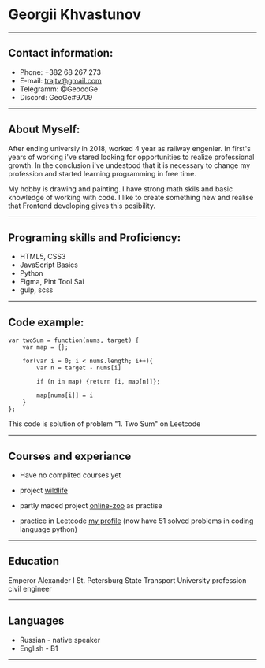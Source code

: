 # Georgii Khvastunov
*****

## Contact information:
* Phone: +382 68 267 273
* E-mail: trajtv@gmail.com
* Telegramm: @GeoooGe
* Discord: GeoGe#9709

*****
## About Myself:
After ending universiy in 2018, worked 4 year as railway engenier. 
In first's years of working i've stared looking for opportunities to realize professional growth.
In the conclusion i've undestood that it is necessary to change my profession and started learning programming in free time. 

My hobby is drawing and painting.
I have strong math skils and basic knowledge of working with code. 
I like to create something new and realise that Frontend developing gives this posibility.

*****
## Programing skills and Proficiency:
* HTML5, CSS3
* JavaScript Basics
* Python
* Figma, Pint Tool Sai
* gulp, scss

*****
## Code example:

```
var twoSum = function(nums, target) {
    var map = {};
    
    for(var i = 0; i < nums.length; i++){
        var n = target - nums[i]

        if (n in map) {return [i, map[n]]};

        map[nums[i]] = i
    }
};
```
This code is solution of problem "1. Two Sum" on Leetcode

*****
## Courses and experiance

* Have no complited courses yet

* project [wildlife](https://ge1o1ge.github.io/Wildlife_verst/)

* partly maded project [online-zoo](https://ge1o1ge.github.io/Online-zoo/) as practise

* practice in Leetcode [my profile](https://leetcode.com/trajtv/)
    (now have 51 solved problems in coding language python)

*****
## Education

Emperor Alexander I St. Petersburg State Transport University
profession civil engineer

*****
## Languages
* Russian - native speaker
* English - B1

*****
